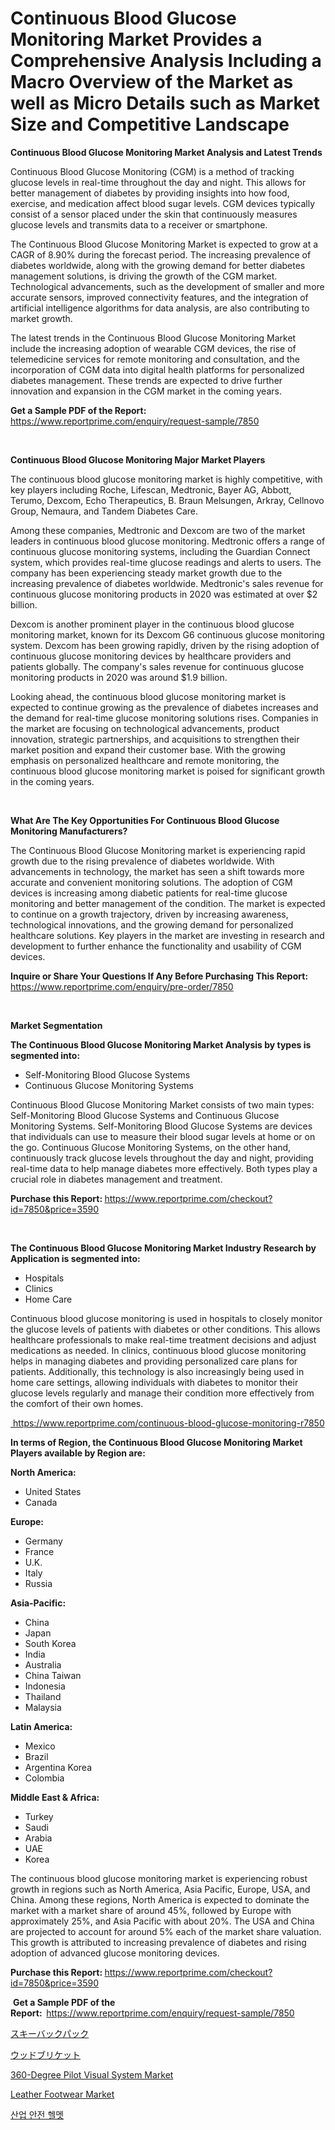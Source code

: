 <p><h1>Continuous Blood Glucose Monitoring Market Provides a Comprehensive Analysis Including a Macro Overview of the Market as well as Micro Details such as Market Size and Competitive Landscape</h1></p><p><strong>Continuous Blood Glucose Monitoring Market Analysis and Latest Trends</strong></p>
<p><p>Continuous Blood Glucose Monitoring (CGM) is a method of tracking glucose levels in real-time throughout the day and night. This allows for better management of diabetes by providing insights into how food, exercise, and medication affect blood sugar levels. CGM devices typically consist of a sensor placed under the skin that continuously measures glucose levels and transmits data to a receiver or smartphone.</p><p>The Continuous Blood Glucose Monitoring Market is expected to grow at a CAGR of 8.90% during the forecast period. The increasing prevalence of diabetes worldwide, along with the growing demand for better diabetes management solutions, is driving the growth of the CGM market. Technological advancements, such as the development of smaller and more accurate sensors, improved connectivity features, and the integration of artificial intelligence algorithms for data analysis, are also contributing to market growth.</p><p>The latest trends in the Continuous Blood Glucose Monitoring Market include the increasing adoption of wearable CGM devices, the rise of telemedicine services for remote monitoring and consultation, and the incorporation of CGM data into digital health platforms for personalized diabetes management. These trends are expected to drive further innovation and expansion in the CGM market in the coming years.</p></p>
<p><strong>Get a Sample PDF of the Report:&nbsp;</strong> <a href="https://www.reportprime.com/enquiry/request-sample/7850">https://www.reportprime.com/enquiry/request-sample/7850</a></p>
<p>&nbsp;</p>
<p><strong>Continuous Blood Glucose Monitoring Major Market Players</strong></p>
<p><p>The continuous blood glucose monitoring market is highly competitive, with key players including Roche, Lifescan, Medtronic, Bayer AG, Abbott, Terumo, Dexcom, Echo Therapeutics, B. Braun Melsungen, Arkray, Cellnovo Group, Nemaura, and Tandem Diabetes Care.</p><p>Among these companies, Medtronic and Dexcom are two of the market leaders in continuous blood glucose monitoring. Medtronic offers a range of continuous glucose monitoring systems, including the Guardian Connect system, which provides real-time glucose readings and alerts to users. The company has been experiencing steady market growth due to the increasing prevalence of diabetes worldwide. Medtronic's sales revenue for continuous glucose monitoring products in 2020 was estimated at over $2 billion.</p><p>Dexcom is another prominent player in the continuous blood glucose monitoring market, known for its Dexcom G6 continuous glucose monitoring system. Dexcom has been growing rapidly, driven by the rising adoption of continuous glucose monitoring devices by healthcare providers and patients globally. The company's sales revenue for continuous glucose monitoring products in 2020 was around $1.9 billion.</p><p>Looking ahead, the continuous blood glucose monitoring market is expected to continue growing as the prevalence of diabetes increases and the demand for real-time glucose monitoring solutions rises. Companies in the market are focusing on technological advancements, product innovation, strategic partnerships, and acquisitions to strengthen their market position and expand their customer base. With the growing emphasis on personalized healthcare and remote monitoring, the continuous blood glucose monitoring market is poised for significant growth in the coming years.</p></p>
<p>&nbsp;</p>
<p><strong>What Are The Key Opportunities For Continuous Blood Glucose Monitoring Manufacturers?</strong></p>
<p><p>The Continuous Blood Glucose Monitoring market is experiencing rapid growth due to the rising prevalence of diabetes worldwide. With advancements in technology, the market has seen a shift towards more accurate and convenient monitoring solutions. The adoption of CGM devices is increasing among diabetic patients for real-time glucose monitoring and better management of the condition. The market is expected to continue on a growth trajectory, driven by increasing awareness, technological innovations, and the growing demand for personalized healthcare solutions. Key players in the market are investing in research and development to further enhance the functionality and usability of CGM devices.</p></p>
<p><strong>Inquire or Share Your Questions If Any Before Purchasing This Report:</strong> <a href="https://www.reportprime.com/enquiry/pre-order/7850">https://www.reportprime.com/enquiry/pre-order/7850</a></p>
<p>&nbsp;</p>
<p><strong>Market Segmentation</strong></p>
<p><strong>The Continuous Blood Glucose Monitoring Market Analysis by types is segmented into:</strong></p>
<p><ul><li>Self-Monitoring Blood Glucose Systems</li><li>Continuous Glucose Monitoring Systems</li></ul></p>
<p><p>Continuous Blood Glucose Monitoring Market consists of two main types: Self-Monitoring Blood Glucose Systems and Continuous Glucose Monitoring Systems. Self-Monitoring Blood Glucose Systems are devices that individuals can use to measure their blood sugar levels at home or on the go. Continuous Glucose Monitoring Systems, on the other hand, continuously track glucose levels throughout the day and night, providing real-time data to help manage diabetes more effectively. Both types play a crucial role in diabetes management and treatment.</p></p>
<p><strong>Purchase this Report:&nbsp;</strong><a href="https://www.reportprime.com/checkout?id=7850&price=3590">https://www.reportprime.com/checkout?id=7850&price=3590</a></p>
<p>&nbsp;</p>
<p><strong>The Continuous Blood Glucose Monitoring Market Industry Research by Application is segmented into:</strong></p>
<p><ul><li>Hospitals</li><li>Clinics</li><li>Home Care</li></ul></p>
<p><p>Continuous blood glucose monitoring is used in hospitals to closely monitor the glucose levels of patients with diabetes or other conditions. This allows healthcare professionals to make real-time treatment decisions and adjust medications as needed. In clinics, continuous blood glucose monitoring helps in managing diabetes and providing personalized care plans for patients. Additionally, this technology is also increasingly being used in home care settings, allowing individuals with diabetes to monitor their glucose levels regularly and manage their condition more effectively from the comfort of their own homes.</p></p>
<p><a href="https://www.reportprime.com/continuous-blood-glucose-monitoring-r7850">&nbsp;https://www.reportprime.com/continuous-blood-glucose-monitoring-r7850</a></p>
<p><strong>In terms of Region, the Continuous Blood Glucose Monitoring Market Players available by Region are:</strong></p>
<p>
    <p> <strong> North America: </strong>
        <ul>
            <li>United States</li>
            <li>Canada</li>
        </ul>
        </p> 
    <p> <strong> Europe: </strong>
        <ul>
            <li>Germany</li>
            <li>France</li>
            <li>U.K.</li>
            <li>Italy</li>
            <li>Russia</li>
        </ul>
        </p> 
    <p> <strong> Asia-Pacific: </strong>
        <ul>
            <li>China</li>
            <li>Japan</li>
            <li>South Korea</li>
            <li>India</li>
            <li>Australia</li>
            <li>China Taiwan</li>
            <li>Indonesia</li>
            <li>Thailand</li>
            <li>Malaysia</li>
        </ul>
        </p> 
    <p> <strong> Latin America: </strong>
        <ul>
            <li>Mexico</li>
            <li>Brazil</li>
            <li>Argentina Korea</li>
            <li>Colombia</li>
        </ul>
        </p> 
    <p> <strong> Middle East & Africa: </strong>
        <ul>
            <li>Turkey</li>
            <li>Saudi</li>
            <li>Arabia</li>
            <li>UAE</li>
            <li>Korea</li>
        </ul>
    </p>
    </p>
<p><p>The continuous blood glucose monitoring market is experiencing robust growth in regions such as North America, Asia Pacific, Europe, USA, and China. Among these regions, North America is expected to dominate the market with a market share of around 45%, followed by Europe with approximately 25%, and Asia Pacific with about 20%. The USA and China are projected to account for around 5% each of the market share valuation. This growth is attributed to increasing prevalence of diabetes and rising adoption of advanced glucose monitoring devices.</p></p>
<p><strong>Purchase this Report: </strong><a href="https://www.reportprime.com/checkout?id=7850&price=3590">https://www.reportprime.com/checkout?id=7850&price=3590</a></p>
<p>&nbsp;<strong>Get a Sample PDF of the Report:&nbsp;&nbsp;</strong><a href="https://www.reportprime.com/enquiry/request-sample/7850">https://www.reportprime.com/enquiry/request-sample/7850</a></p>
<p><strong></strong></p>
<p><p><a href="https://github.com/LeanneBruen2023/Market-Research-Report-List-1/blob/main/955385776802.md">スキーバックパック</a></p><p><a href="https://github.com/charm854/Market-Research-Report-List-1/blob/main/395537276803.md">ウッドブリケット</a></p><p><a href="https://www.linkedin.com/pulse/360-degree-pilot-visual-system-market-challenges-opportunities-ntnrc">360-Degree Pilot Visual System Market</a></p><p><a href="https://issuu.com/reportprime-2/docs/leather-footwear-market-size-2030.pptx">Leather Footwear Market</a></p><p><a href="https://github.com/iansanftyord09878/Market-Research-Report-List-1/blob/main/319301372657.md">산업 안전 헬멧</a></p></p>